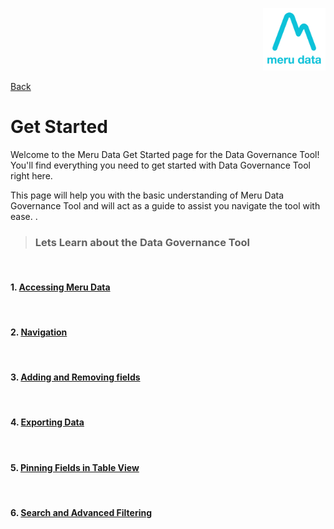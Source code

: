 <p align="Right">
  <img width="100" height="100" src="Media/Images/Logos/Merudata_Logo1.png">
</p>

[Back](README.md)

# Get Started

Welcome to the Meru Data Get Started page for the Data Governance Tool! You'll find everything you need to get started with Data Governance Tool right here.

This page will help you with the basic understanding of Meru Data Governance Tool and will act as a guide to assist you navigate the tool with ease.  .


> ### **Lets Learn about the Data Governance Tool**


&nbsp;

#### 1. [**Accessing Meru Data**](Pages/Get_Started/Accessing_Data_Governance_Tool.md)

&nbsp;

#### 2. [**Navigation**](Pages/Get_Started/Navigation.md)

&nbsp;

#### 3. [**Adding and Removing fields**](Pages/Get_Started/Adding_and_Removing_fields.md)

&nbsp;

#### 4. [**Exporting Data**](Pages/Get_Started/Exporting_Data.md)

&nbsp;

#### 5. [**Pinning Fields in Table View**](Pages/Get_Started/Pinning_Fields_in_Table_View.md)

&nbsp;

#### 6. [**Search and Advanced Filtering**](Pages/Get_Started/Search_and_Advanced_Filtering.md)